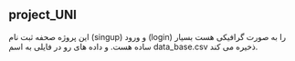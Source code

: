## project_UNI
 این پروژه صحفه ثبت نام (singup) و ورود (login) را به صورت گرافیکی هست بسیار ساده هست. و داده های رو در فایلی به اسم data_base.csv ذخیره می کند.
